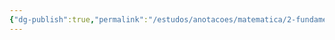 ```yaml
---
{"dg-publish":true,"permalink":"/estudos/anotacoes/matematica/2-fundamental-2/2-divisibilidade-e-multiplos/fatoracao/"}
---
```


